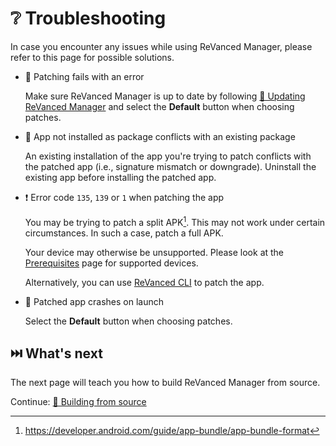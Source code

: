 # ❔ Troubleshooting

In case you encounter any issues while using ReVanced Manager, please refer to this page for possible solutions.

- 💉 Patching fails with an error

  Make sure ReVanced Manager is up to date by following [🔄 Updating ReVanced Manager](2_3_updating.md) and select the **Default** button when choosing patches.

- 🚫 App not installed as package conflicts with an existing package

  An existing installation of the app you're trying to patch conflicts with the patched app (i.e., signature mismatch or downgrade). Uninstall the existing app before installing the patched app.

- ❗️ Error code `135`, `139` or `1` when patching the app

  You may be trying to patch a split APK[^1]. This may not work under certain circumstances. In such a case, patch a full APK.

  Your device may otherwise be unsupported. Please look at the [Prerequisites](0_prerequisites.md) page for supported devices.

  Alternatively, you can use [ReVanced CLI](https://github.com/revanced/revanced-cli) to patch the app.

- 🚨 Patched app crashes on launch

  Select the **Default** button when choosing patches.

## ⏭️ What's next

The next page will teach you how to build ReVanced Manager from source.

Continue: [🔨 Building from source](4_building.md)

[^1]: https://developer.android.com/guide/app-bundle/app-bundle-format
